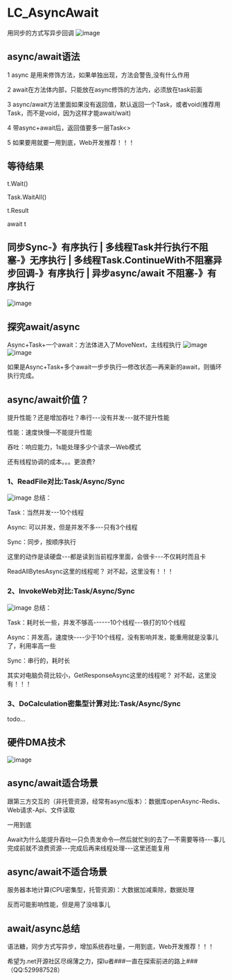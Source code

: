 # LC_AsyncAwait
用同步的方式写异步回调
![image](https://user-images.githubusercontent.com/26539681/121623310-06a63280-caa2-11eb-93b8-86677f651f24.png)

## async/await语法
1  async 是用来修饰方法，如果单独出现，方法会警告,没有什么作用

2  await在方法体内部，只能放在async修饰的方法内，必须放在task前面

3  async/await方法里面如果没有返回值，默认返回一个Task，或者void(推荐用Task，而不是void，因为这样才能await/wait)

4  带async+await后，返回值要多一层Task<>

5  如果要用就要一用到底，Web开发推荐！！！

## 等待结果
t.Wait()

Task.WaitAll()

t.Result

await t

## 同步Sync-》有序执行 | 多线程Task并行执行不阻塞-》无序执行 | 多线程Task.ContinueWith不阻塞异步回调-》有序执行 | 异步async/await 不阻塞-》有序执行
![image](https://user-images.githubusercontent.com/26539681/121616223-11a69600-ca95-11eb-9839-2ec6c6203381.png)

## 探究await/async
Async+Task+一个await：方法体进入了MoveNext，主线程执行
![image](https://user-images.githubusercontent.com/26539681/121616941-7d3d3300-ca96-11eb-80c0-21e106ef2492.png)
![image](https://user-images.githubusercontent.com/26539681/121616632-d22c7980-ca95-11eb-8fca-f55b3cf6a4b4.png)

如果是Async+Task+多个await一步步执行—修改状态—再来新的await，则循环执行完成。

## async/await价值？
提升性能？还是增加吞吐？串行---没有并发---就不提升性能

性能：速度快慢—不能提升性能

吞吐：响应能力，1s能处理多少个请求—Web模式

还有线程协调的成本。。。更浪费? 

### 1、ReadFile对比:Task/Async/Sync
![image](https://user-images.githubusercontent.com/26539681/121619681-91376380-ca9b-11eb-9ab1-b3f5fa5341a2.png)
总结：

Task：当然并发---10个线程

Async: 可以并发，但是并发不多---只有3个线程

Sync：同步，按顺序执行

这里的动作是读硬盘---都是读到当前程序里面，会很卡---不仅耗时而且卡

ReadAllBytesAsync这里的线程呢？ 对不起，这里没有！！！

### 2、InvokeWeb对比:Task/Async/Sync
![image](https://user-images.githubusercontent.com/26539681/121620992-e3798400-ca9d-11eb-9753-e09865d7bbab.png)
总结：

Task：耗时长一些，并发不够高------10个线程---铁打的10个线程

Async：并发高，速度快----少于10个线程，没有影响并发，能重用就是没事儿了，利用率高一些

Sync：串行的，耗时长

其实对电脑负荷比较小，GetResponseAsync这里的线程呢？ 对不起，这里没有！！！

### 3、DoCalculation密集型计算对比:Task/Async/Sync
todo...

## 硬件DMA技术
![image](https://user-images.githubusercontent.com/26539681/121621269-70bcd880-ca9e-11eb-985d-02db7ec1b0c5.png)

## async/await适合场景
跟第三方交互的（非托管资源，经常有async版本）：数据库openAsync-Redis、Web请求-Api、文件读取

一用到底

Await为什么能提升吞吐—只负责发命令—然后就忙别的去了—不需要等待---事儿完成前就不浪费资源---完成后再来线程处理---这里还能复用

## async/await不适合场景
服务器本地计算(CPU密集型，托管资源)：大数据加减乘除，数据处理

反而可能影响性能，但是用了没啥事儿

## await/async总结
语法糖，同步方式写异步，增加系统吞吐量，一用到底，Web开发推荐！！！

希望为.net开源社区尽绵薄之力，探lu者###一直在探索前进的路上###（QQ:529987528）
